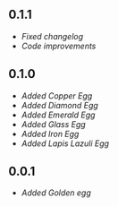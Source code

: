 ## 0.1.1
- *Fixed changelog*
- *Code improvements*
## 0.1.0
- *Added Copper Egg*
- *Added Diamond Egg*
- *Added Emerald Egg*
- *Added Glass Egg*
- *Added Iron Egg*
- *Added Lapis Lazuli Egg*
## 0.0.1
- *Added Golden egg*